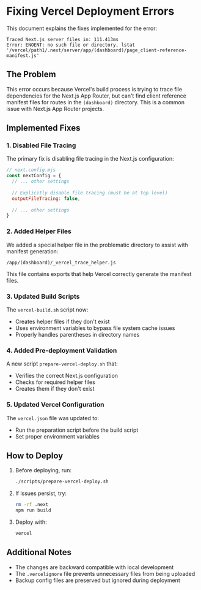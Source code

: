 # Fixing Vercel Deployment Errors

This document explains the fixes implemented for the error:

```
Traced Next.js server files in: 111.413ms
Error: ENOENT: no such file or directory, lstat '/vercel/path1/.next/server/app/(dashboard)/page_client-reference-manifest.js'
```

## The Problem

This error occurs because Vercel's build process is trying to trace file dependencies for the Next.js App Router, but can't find client reference manifest files for routes in the `(dashboard)` directory. This is a common issue with Next.js App Router projects.

## Implemented Fixes

### 1. Disabled File Tracing

The primary fix is disabling file tracing in the Next.js configuration:

```js
// next.config.mjs
const nextConfig = {
  // ... other settings
  
  // Explicitly disable file tracing (must be at top level)
  outputFileTracing: false,
  
  // ... other settings
}
```

### 2. Added Helper Files

We added a special helper file in the problematic directory to assist with manifest generation:

```
/app/(dashboard)/_vercel_trace_helper.js
```

This file contains exports that help Vercel correctly generate the manifest files.

### 3. Updated Build Scripts

The `vercel-build.sh` script now:
- Creates helper files if they don't exist
- Uses environment variables to bypass file system cache issues
- Properly handles parentheses in directory names

### 4. Added Pre-deployment Validation

A new script `prepare-vercel-deploy.sh` that:
- Verifies the correct Next.js configuration
- Checks for required helper files
- Creates them if they don't exist

### 5. Updated Vercel Configuration

The `vercel.json` file was updated to:
- Run the preparation script before the build script
- Set proper environment variables

## How to Deploy

1. Before deploying, run:
   ```bash
   ./scripts/prepare-vercel-deploy.sh
   ```

2. If issues persist, try:
   ```bash
   rm -rf .next
   npm run build
   ```

3. Deploy with:
   ```bash
   vercel
   ```

## Additional Notes

- The changes are backward compatible with local development
- The `.vercelignore` file prevents unnecessary files from being uploaded
- Backup config files are preserved but ignored during deployment
